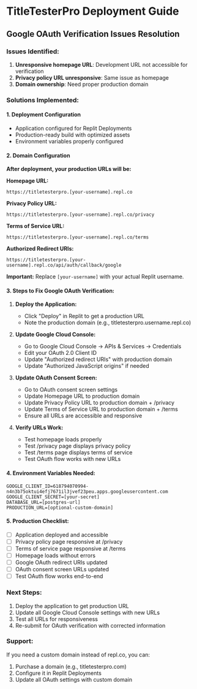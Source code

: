 # TitleTesterPro Deployment Guide

## Google OAuth Verification Issues Resolution

### Issues Identified:
1. **Unresponsive homepage URL**: Development URL not accessible for verification
2. **Privacy policy URL unresponsive**: Same issue as homepage
3. **Domain ownership**: Need proper production domain

### Solutions Implemented:

#### 1. Deployment Configuration
- Application configured for Replit Deployments
- Production-ready build with optimized assets
- Environment variables properly configured

#### 2. Domain Configuration
**After deployment, your production URLs will be:**

**Homepage URL:** 
```
https://titletesterpro.[your-username].repl.co
```

**Privacy Policy URL:**
```
https://titletesterpro.[your-username].repl.co/privacy
```

**Terms of Service URL:**
```
https://titletesterpro.[your-username].repl.co/terms
```

**Authorized Redirect URIs:**
```
https://titletesterpro.[your-username].repl.co/api/auth/callback/google
```

**Important:** Replace `[your-username]` with your actual Replit username.

#### 3. Steps to Fix Google OAuth Verification:

1. **Deploy the Application:**
   - Click "Deploy" in Replit to get a production URL
   - Note the production domain (e.g., titletesterpro.username.repl.co)

2. **Update Google Cloud Console:**
   - Go to Google Cloud Console → APIs & Services → Credentials
   - Edit your OAuth 2.0 Client ID
   - Update "Authorized redirect URIs" with production domain
   - Update "Authorized JavaScript origins" if needed

3. **Update OAuth Consent Screen:**
   - Go to OAuth consent screen settings
   - Update Homepage URL to production domain
   - Update Privacy Policy URL to production domain + /privacy
   - Update Terms of Service URL to production domain + /terms
   - Ensure all URLs are accessible and responsive

4. **Verify URLs Work:**
   - Test homepage loads properly
   - Test /privacy page displays privacy policy
   - Test /terms page displays terms of service
   - Test OAuth flow works with new URLs

#### 4. Environment Variables Needed:
```
GOOGLE_CLIENT_ID=618794070994-n4n3b75oktui4efj7671il3jvef23peu.apps.googleusercontent.com
GOOGLE_CLIENT_SECRET=[your-secret]
DATABASE_URL=[postgres-url]
PRODUCTION_URL=[optional-custom-domain]
```

#### 5. Production Checklist:
- [ ] Application deployed and accessible
- [ ] Privacy policy page responsive at /privacy
- [ ] Terms of service page responsive at /terms
- [ ] Homepage loads without errors
- [ ] Google OAuth redirect URIs updated
- [ ] OAuth consent screen URLs updated
- [ ] Test OAuth flow works end-to-end

### Next Steps:
1. Deploy the application to get production URL
2. Update all Google Cloud Console settings with new URLs
3. Test all URLs for responsiveness
4. Re-submit for OAuth verification with corrected information

### Support:
If you need a custom domain instead of repl.co, you can:
1. Purchase a domain (e.g., titletesterpro.com)
2. Configure it in Replit Deployments
3. Update all OAuth settings with custom domain